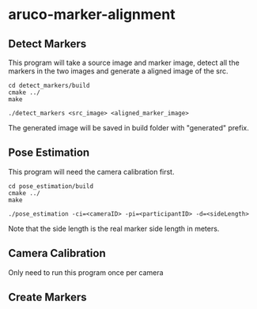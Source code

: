 # aruco-marker-alignment

## Detect Markers
This program will take a source image and marker image, detect all the markers in the two images and generate a aligned image of the src.
```
cd detect_markers/build
cmake ../
make

./detect_markers <src_image> <aligned_marker_image>
```

The generated image will be saved in build folder with "generated" prefix.

## Pose Estimation
This program will need the camera calibration first. 
```
cd pose_estimation/build
cmake ../
make

./pose_estimation -ci=<cameraID> -pi=<participantID> -d=<sideLength>
```

Note that the side length is the real marker side length in meters.

## Camera Calibration
Only need to run this program once per camera

## Create Markers